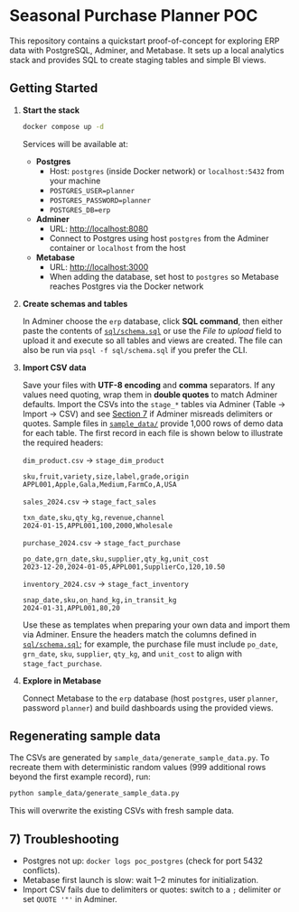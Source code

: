 # Seasonal Purchase Planner POC

This repository contains a quickstart proof-of-concept for exploring ERP data with PostgreSQL, Adminer, and Metabase. It sets up a local analytics stack and provides SQL to create staging tables and simple BI views.

## Getting Started

1. **Start the stack**
   ```bash
   docker compose up -d
   ```
   Services will be available at:
   - **Postgres**
     - Host: `postgres` (inside Docker network) or `localhost:5432` from your machine
     - `POSTGRES_USER=planner`
     - `POSTGRES_PASSWORD=planner`
     - `POSTGRES_DB=erp`
   - **Adminer**
     - URL: [http://localhost:8080](http://localhost:8080)
     - Connect to Postgres using host `postgres` from the Adminer container or `localhost` from the host
   - **Metabase**
     - URL: [http://localhost:3000](http://localhost:3000)
     - When adding the database, set host to `postgres` so Metabase reaches Postgres via the Docker network

2. **Create schemas and tables**

   In Adminer choose the `erp` database, click **SQL command**, then either paste the contents of [`sql/schema.sql`](sql/schema.sql) or use the *File to upload* field to upload it and execute so all tables and views are created. The file can also be run via `psql -f sql/schema.sql` if you prefer the CLI.

3. **Import CSV data**

    Save your files with **UTF-8 encoding** and **comma** separators. If any values need quoting, wrap them in **double quotes** to match Adminer defaults. Import the CSVs into the `stage_*` tables via Adminer (Table → Import → CSV) and see [Section 7](#7-troubleshooting) if Adminer misreads delimiters or quotes. Sample files in [`sample_data/`](sample_data/) provide 1,000 rows of demo data for each table. The first record in each file is shown below to illustrate the required headers:

    `dim_product.csv` → `stage_dim_product`

    ```csv
    sku,fruit,variety,size,label,grade,origin
    APPL001,Apple,Gala,Medium,FarmCo,A,USA
    ```

    `sales_2024.csv` → `stage_fact_sales`

    ```csv
    txn_date,sku,qty_kg,revenue,channel
    2024-01-15,APPL001,100,2000,Wholesale
    ```

    `purchase_2024.csv` → `stage_fact_purchase`

    ```csv
    po_date,grn_date,sku,supplier,qty_kg,unit_cost
    2023-12-20,2024-01-05,APPL001,SupplierCo,120,10.50
    ```

    `inventory_2024.csv` → `stage_fact_inventory`

    ```csv
    snap_date,sku,on_hand_kg,in_transit_kg
    2024-01-31,APPL001,80,20
    ```

    Use these as templates when preparing your own data and import them via Adminer. Ensure the headers match the columns defined in [`sql/schema.sql`](sql/schema.sql); for example, the purchase file must include `po_date`, `grn_date`, `sku`, `supplier`, `qty_kg`, and `unit_cost` to align with `stage_fact_purchase`.

4. **Explore in Metabase**

   Connect Metabase to the `erp` database (host `postgres`, user `planner`, password `planner`) and build dashboards using the provided views.

## Regenerating sample data

The CSVs are generated by `sample_data/generate_sample_data.py`. To recreate them with deterministic random values (999 additional rows beyond the first example record), run:

```bash
python sample_data/generate_sample_data.py
```

This will overwrite the existing CSVs with fresh sample data.

## 7) Troubleshooting

- Postgres not up: `docker logs poc_postgres` (check for port 5432 conflicts).
- Metabase first launch is slow: wait 1–2 minutes for initialization.
- Import CSV fails due to delimiters or quotes: switch to a `;` delimiter or set `QUOTE '"'` in Adminer.
